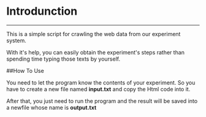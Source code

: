 # Introdunction

---
This is a simple script for crawling the web data from our experiment system.

With it's help, you can easily obtain the experiment's steps rather than spending time typing those texts by yourself.

##How To Use

You need to let the program know the contents of your experiment. So you have to create a new file named **input.txt** and copy the Html code into it.

After that, you just need to run the program and the result will be saved into a newfile whose name is **output.txt**
